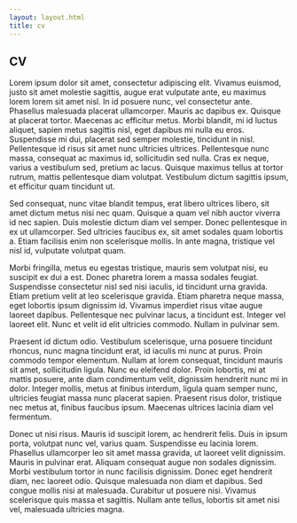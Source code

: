 ```yaml
---
layout: layout.html
title: cv
---
```


## CV
Lorem ipsum dolor sit amet, consectetur adipiscing elit. Vivamus euismod, justo sit amet molestie sagittis, augue erat vulputate ante, eu maximus lorem lorem sit amet nisl. In id posuere nunc, vel consectetur ante. Phasellus malesuada placerat ullamcorper. Mauris ac dapibus ex. Quisque at placerat tortor. Maecenas ac efficitur metus. Morbi blandit, mi id luctus aliquet, sapien metus sagittis nisl, eget dapibus mi nulla eu eros. Suspendisse mi dui, placerat sed semper molestie, tincidunt in nisl. Pellentesque id risus sit amet nunc ultricies ultrices. Pellentesque nunc massa, consequat ac maximus id, sollicitudin sed nulla. Cras ex neque, varius a vestibulum sed, pretium ac lacus. Quisque maximus tellus at tortor rutrum, mattis pellentesque diam volutpat. Vestibulum dictum sagittis ipsum, et efficitur quam tincidunt ut.

Sed consequat, nunc vitae blandit tempus, erat libero ultrices libero, sit amet dictum metus nisi nec quam. Quisque a quam vel nibh auctor viverra id nec sapien. Duis molestie dictum diam vel semper. Donec pellentesque in ex ut ullamcorper. Sed ultricies faucibus ex, sit amet sodales quam lobortis a. Etiam facilisis enim non scelerisque mollis. In ante magna, tristique vel nisl id, vulputate volutpat quam.

Morbi fringilla, metus eu egestas tristique, mauris sem volutpat nisi, eu suscipit ex dui a est. Donec pharetra lorem a massa sodales feugiat. Suspendisse consectetur nisl sed nisi iaculis, id tincidunt urna gravida. Etiam pretium velit at leo scelerisque gravida. Etiam pharetra neque massa, eget lobortis ipsum dignissim id. Vivamus imperdiet risus vitae augue laoreet dapibus. Pellentesque nec pulvinar lacus, a tincidunt est. Integer vel laoreet elit. Nunc et velit id elit ultricies commodo. Nullam in pulvinar sem.

Praesent id dictum odio. Vestibulum scelerisque, urna posuere tincidunt rhoncus, nunc magna tincidunt erat, id iaculis mi nunc at purus. Proin commodo tempor elementum. Nullam at lorem consequat, tincidunt mauris sit amet, sollicitudin ligula. Nunc eu eleifend dolor. Proin lobortis, mi at mattis posuere, ante diam condimentum velit, dignissim hendrerit nunc mi in dolor. Integer mollis, metus at finibus interdum, ligula quam semper nunc, ultricies feugiat massa nunc placerat sapien. Praesent risus dolor, tristique nec metus at, finibus faucibus ipsum. Maecenas ultrices lacinia diam vel fermentum.

Donec ut nisi risus. Mauris id suscipit lorem, ac hendrerit felis. Duis in ipsum porta, volutpat nunc vel, varius quam. Suspendisse eu lacinia lorem. Phasellus ullamcorper leo sit amet massa gravida, ut laoreet velit dignissim. Mauris in pulvinar erat. Aliquam consequat augue non sodales dignissim. Morbi vestibulum tortor in nunc facilisis dignissim. Donec eget hendrerit diam, nec laoreet odio. Quisque malesuada non diam et dapibus. Sed congue mollis nisi at malesuada. Curabitur ut posuere nisi. Vivamus scelerisque quis massa et sagittis. Nullam ante tellus, lobortis sit amet nisi vel, malesuada ultricies magna.